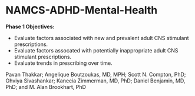 # NAMCS-ADHD-Mental-Health

**Phase 1 Objectives:**
 - Evaluate factors associated with new and prevalent adult CNS stimulant prescriptions.
 - Evaluate factors assocated with potentially inappropriate adult CNS stimulant prescriptions.
 - Evaluate trends in prescribing over time.

Pavan Thakkar; Angelique Boutzoukas, MD, MPH; Scott N. Compton, PhD; Ohviya Sivashankar; Kanecia Zimmerman, MD, PhD; Daniel Benjamin, MD, PhD; and M. Alan Brookhart, PhD
